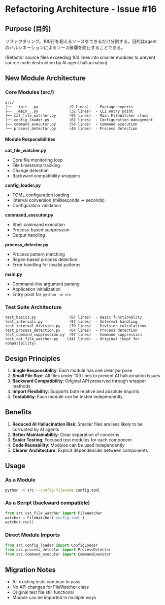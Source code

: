 # Refactoring Architecture - Issue #16

## Purpose (目的)
リファクタリング。100行を超えるソースをできるだけ分割する。目的はagentのハルシネーションによるソース破壊を防止することである。

(Refactor source files exceeding 100 lines into smaller modules to prevent source code destruction by AI agent hallucination)

## New Module Architecture

### Core Modules (src/)

```
src/
├── __init__.py              (9 lines)   - Package exports
├── __main__.py              (32 lines)  - CLI entry point
├── cat_file_watcher.py      (95 lines)  - Main FileWatcher class
├── config_loader.py         (61 lines)  - Configuration management
├── command_executor.py      (50 lines)  - Command execution
└── process_detector.py      (48 lines)  - Process detection
```

#### Module Responsibilities

**cat_file_watcher.py**
- Core file monitoring loop
- File timestamp tracking
- Change detection
- Backward compatibility wrappers

**config_loader.py**
- TOML configuration loading
- Interval conversion (milliseconds → seconds)
- Configuration validation

**command_executor.py**
- Shell command execution
- Process-based suppression
- Output handling

**process_detector.py**
- Process pattern matching
- Regex-based process detection
- Error handling for invalid patterns

**__main__.py**
- Command-line argument parsing
- Application initialization
- Entry point for `python -m src`

### Test Suite Architecture

```
test_basics.py               (87 lines)  - Basic functionality
test_intervals.py            (97 lines)  - Interval handling
test_interval_division.py    (70 lines)  - Division calculations
test_process_detection.py    (64 lines)  - Process detection
test_command_suppression.py  (97 lines)  - Command suppression
test_cat_file_watcher.py    (341 lines)  - Original (kept for compatibility)
```

## Design Principles

1. **Single Responsibility**: Each module has one clear purpose
2. **Small File Size**: All files under 100 lines to prevent AI hallucination issues
3. **Backward Compatibility**: Original API preserved through wrapper methods
4. **Import Flexibility**: Supports both relative and absolute imports
5. **Testability**: Each module can be tested independently

## Benefits

1. **Reduced AI Hallucination Risk**: Smaller files are less likely to be corrupted by AI agents
2. **Better Maintainability**: Clear separation of concerns
3. **Easier Testing**: Focused test modules for each component
4. **Code Reusability**: Modules can be used independently
5. **Clearer Architecture**: Explicit dependencies between components

## Usage

### As a Module
```bash
python -m src --config-filename config.toml
```

### As a Script (backward compatible)
```python
from src.cat_file_watcher import FileWatcher
watcher = FileWatcher('config.toml')
watcher.run()
```

### Direct Module Imports
```python
from src.config_loader import ConfigLoader
from src.process_detector import ProcessDetector
from src.command_executor import CommandExecutor
```

## Migration Notes

- All existing tests continue to pass
- No API changes for FileWatcher class
- Original test file still functional
- Module can be imported in multiple ways
